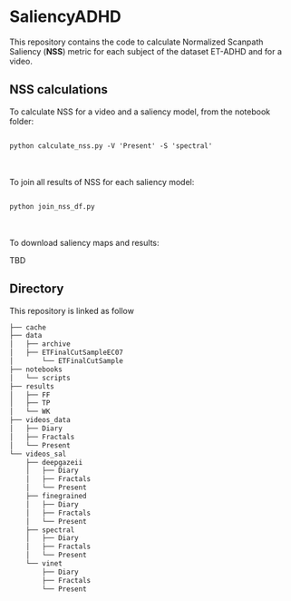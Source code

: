 # SaliencyADHD

This repository contains the code to calculate Normalized Scanpath Saliency (**NSS**) metric for each subject of the dataset ET-ADHD and for a video.

## NSS calculations

To calculate NSS for a video and a saliency model, from the notebook folder:

<code>
python calculate_nss.py -V 'Present' -S 'spectral'
</code>
<br/><br/>

To join all results of NSS for each saliency model:

<code>
python join_nss_df.py
</code/>
<br/><br/>
    
To download saliency maps and results:

TBD

## Directory
    
This repository is linked as follow

```bash
├── cache
├── data
│   ├── archive
│   ├── ETFinalCutSampleEC07
│       └── ETFinalCutSample
├── notebooks
│   └── scripts
├── results
│   ├── FF
│   ├── TP
│   └── WK
├── videos_data
│   ├── Diary
│   ├── Fractals
│   └── Present
└── videos_sal
    ├── deepgazeii
    │   ├── Diary
    │   ├── Fractals
    │   └── Present
    ├── finegrained
    │   ├── Diary
    │   ├── Fractals
    │   └── Present
    ├── spectral
    │   ├── Diary
    │   ├── Fractals
    │   └── Present
    └── vinet
        ├── Diary
        ├── Fractals
        └── Present
```
